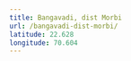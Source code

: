 ```yaml
---
title: Bangavadi, dist Morbi
url: /bangavadi-dist-morbi/
latitude: 22.628
longitude: 70.604
---
```


